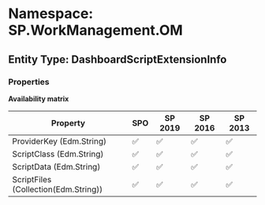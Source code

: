# Namespace: SP.WorkManagement.OM

## Entity Type: DashboardScriptExtensionInfo

### Properties

**Availability matrix**

Property | SPO | SP 2019 | SP 2016 | SP 2013
----------|-----|---------|---------|--------
ProviderKey (Edm.String) | ✅ | ✅ | ✅ | ✅
ScriptClass (Edm.String) | ✅ | ✅ | ✅ | ✅
ScriptData (Edm.String) | ✅ | ✅ | ✅ | ✅
ScriptFiles (Collection(Edm.String)) | ✅ | ✅ | ✅ | ✅

